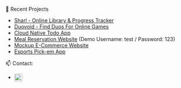  📝 Recent Projects
 * [Sharl - Online Library & Progress Tracker](https://www.sharl.app)
 * [Duovoid - Find Duos For Online Games](https://duovoid.com)
 * [Cloud Native Todo App](https://github.com/MasterFAE/nest-todo-cloudnative)
 * [Meal Reservation Website](https://estu-yemekhane.vercel.app/) (Demo Username: test / Password: 123)
 * [Mockup E-Commerce Website](https://fae-ecommerce.vercel.app/)
 * [Esports Pick-em App](https://pickem.sharl.app/)
 
📫 Contact:
* [<img src="https://upload.wikimedia.org/wikipedia/commons/thumb/8/81/LinkedIn_icon.svg/72px-LinkedIn_icon.svg.png?20210220164014" alt='linkedin' height='22' align="center">](https://www.linkedin.com/in/sinan-gurcan/)  
 

